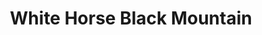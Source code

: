 ---
title: "White Horse Black Mountain"
url: /black-mountain/white-horse-black-mountain/
shop: general
---